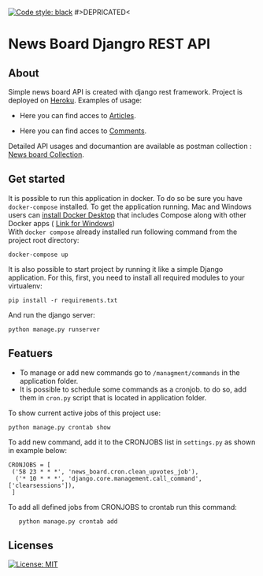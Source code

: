 [![Code style: black](https://img.shields.io/badge/code%20style-black-000000.svg)](https://github.com/psf/black)
#>DEPRICATED<
# News Board Djangro REST API

## About
Simple news board API is created with django rest framework. Project is deployed on [Heroku](http://news-blog-django-yefrem.herokuapp.com/).
Examples of usage:

   * Here you can find acces to [Articles](http://news-blog-django-yefrem.herokuapp.com/api/articles).
   
   * Here you can find acces to [Comments](http://news-blog-django-yefrem.herokuapp.com/api/comments).
   
 Detailed  API usages and documantion are available as postman collection  : [News board Collection](https://www.getpostman.com/collections/70aa9c511b554c325246).
## Get started
 It is possible to run this application in docker. To do so be sure you have `docker-compose` installed.
 To get the application running. Mac and Windows users can [install Docker Desktop](https://docs.docker.com/docker-for-mac/install/) that includes Compose along with other Docker apps ( [Link for Windows](https://docs.docker.com/docker-for-windows/install/))
 <br>With `docker compose` already installed run following command from the project root directory:<br/>
                             
  ```
  docker-compose up
  ```

 It is also possible to start project by running it like a simple Django application. For this, first, you need to install all required modules to  your virtualenv:
 ```
 pip install -r requirements.txt
 ```
 And run the django server:
 ```
 python manage.py runserver
 ```
 
 
 ## Featuers
  * To manage or add new commands go to `/managment/commands` in the application folder.
  * It is possible to schedule some commands as a cronjob. to do so, add them in `cron.py` script that is located in application folder.
  
  To show current active jobs of this project use:

   ```
   python manage.py crontab show
   ```
   To add new command, add it to the CRONJOBS list in `settings.py` as shown in example below:
   ```
   CRONJOBS = [
    ('58 23 * * *', 'news_board.cron.clean_upvotes_job'),
     ('* 10 * * *', 'django.core.management.call_command', ['clearsessions']),
    ]
   ```
   To add all defined jobs from CRONJOBS to crontab run this command:
   ```
      python manage.py crontab add
   ```
   
   
 ## Licenses
  [![License: MIT](https://img.shields.io/badge/License-MIT-yellow.svg)](https://opensource.org/licenses/MIT)


  
